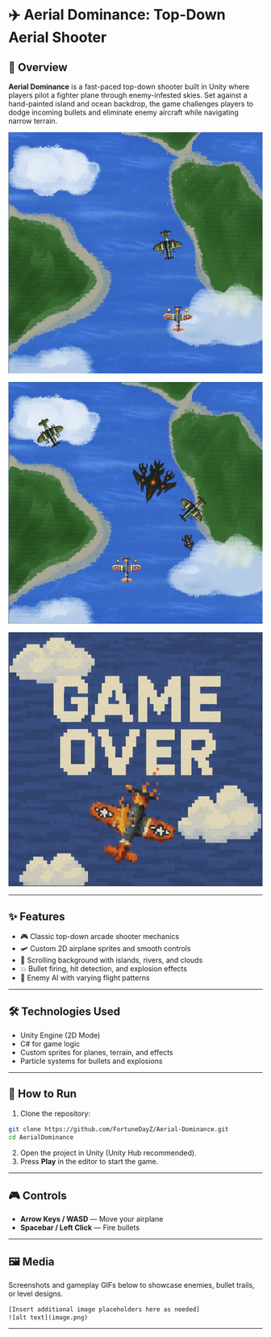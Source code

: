 # ✈️ Aerial Dominance: Top-Down Aerial Shooter

## 🧭 Overview

**Aerial Dominance** is a fast-paced top-down shooter built in Unity where players pilot a fighter plane through enemy-infested skies. Set against a hand-painted island and ocean backdrop, the game challenges players to dodge incoming bullets and eliminate enemy aircraft while navigating narrow terrain.

![Image Alt](https://github.com/FortuneDayZ/Aerial-Dominance/blob/main/Screenshots/3.png?raw=true)

![Image Alt](https://github.com/FortuneDayZ/Aerial-Dominance/blob/main/Screenshots/2.png?raw=true)

![Image Alt](https://github.com/FortuneDayZ/Aerial-Dominance/blob/main/Screenshots/1.png?raw=true)

---

## ✨ Features

- 🎮 Classic top-down arcade shooter mechanics
- 🛩️ Custom 2D airplane sprites and smooth controls
- 🌊 Scrolling background with islands, rivers, and clouds
- 💥 Bullet firing, hit detection, and explosion effects
- 🧠 Enemy AI with varying flight patterns
---

## 🛠️ Technologies Used

- Unity Engine (2D Mode)
- C# for game logic
- Custom sprites for planes, terrain, and effects
- Particle systems for bullets and explosions

---

## 🚀 How to Run

1. Clone the repository:
```bash
git clone https://github.com/FortuneDayZ/Aerial-Dominance.git
cd AerialDominance
```

2. Open the project in Unity (Unity Hub recommended).
3. Press **Play** in the editor to start the game.

---

## 🎮 Controls

- **Arrow Keys / WASD** — Move your airplane
- **Spacebar / Left Click** — Fire bullets

---

## 🖼️ Media

Screenshots and gameplay GIFs below to showcase enemies, bullet trails, or level designs.

```
[Insert additional image placeholders here as needed]
![alt text](image.png)
```
---
